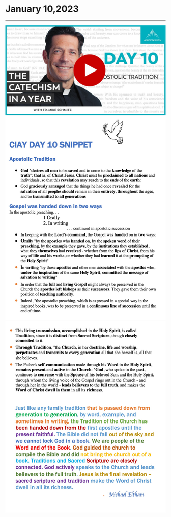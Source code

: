 # January 10,2023
---

[![The Apostolic Tradition](https://raw.githubusercontent.com/fernal73/CIAY/main/January/jpgs/Day010.jpg)](https://youtu.be/zkg_64i4uVY "The Apostolic Tradition")
![Day 10 Snippet 1](https://raw.githubusercontent.com/fernal73/CIAY/main/January/jpgs/Day10Snippet1.jpg)
![Day 10 Snippet 2](https://raw.githubusercontent.com/fernal73/CIAY/main/January/jpgs/Day10Snippet2.jpg)
